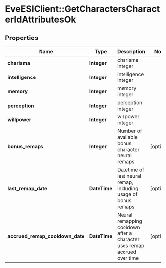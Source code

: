 # EveESIClient::GetCharactersCharacterIdAttributesOk

## Properties
Name | Type | Description | Notes
------------ | ------------- | ------------- | -------------
**charisma** | **Integer** | charisma integer | 
**intelligence** | **Integer** | intelligence integer | 
**memory** | **Integer** | memory integer | 
**perception** | **Integer** | perception integer | 
**willpower** | **Integer** | willpower integer | 
**bonus_remaps** | **Integer** | Number of available bonus character neural remaps | [optional] 
**last_remap_date** | **DateTime** | Datetime of last neural remap, including usage of bonus remaps | [optional] 
**accrued_remap_cooldown_date** | **DateTime** | Neural remapping cooldown after a character uses remap accrued over time | [optional] 


